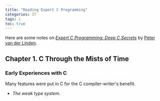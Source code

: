 ```yaml
---
title: "Reading Expert C Programming"
categories: IT
tags: c
toc: true
---
```


Here are some notes on [*Expert C Programming: Deep C Secrets*](https://www.amazon.com/dp/0131774298) by [Peter van der Linden](http://afu.com/).

## Chapter 1. C Through the Mists of Time

### Early Experiences with C

Many features were put in C for the C compiler-writer's benefit.

- *The weak type system*.